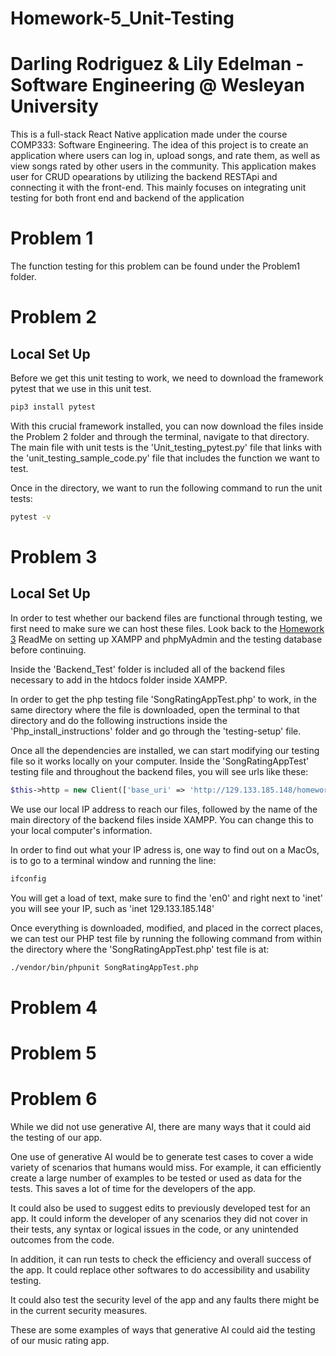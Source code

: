 # Homework-5_Unit-Testing
# Darling Rodriguez & Lily Edelman - Software Engineering @ Wesleyan University

This is a full-stack React Native application made under the course COMP333: Software Engineering. The idea of this project is to create an application where users can log in, upload songs, and rate them, as well as view songs rated by other users in the community. This application makes user for CRUD opearations by utilizing the backend RESTApi and connecting it with the front-end. This mainly focuses on integrating unit testing for both front end and backend of the application

# Problem 1

The function testing for this problem can be found under the Problem1 folder.



# Problem 2

## Local Set Up

Before we get this unit testing to work, we need to download the framework pytest that we use in this unit test.

```bash
pip3 install pytest
```

With this crucial framework installed, you can now download the files inside the Problem 2 folder and through the terminal, navigate to that directory.
The main file with unit tests is the 'Unit_testing_pytest.py' file that links with the 'unit_testing_sample_code.py' file that includes the function we want to test. 

Once in the directory, we want to run the following command to run the unit tests:

```bash
pytest -v
```


# Problem 3

## Local Set Up

In order to test whether our backend files are functional through testing, we first need to make sure we can host these files. Look back to the [Homework 3](https://github.com/lilyicecream/homework3) ReadMe on setting up XAMPP and phpMyAdmin and the testing database before continuing.

Inside the 'Backend_Test' folder is included all of the backend files necessary to add in the htdocs folder inside XAMPP. 

In order to get the php testing file 'SongRatingAppTest.php' to work, in the same directory where the file is downloaded, open the terminal to that directory and do the following instructions inside the 'Php_install_instructions' folder and go through the 'testing-setup' file.

Once all the dependencies are installed, we can start modifying our testing file so it works locally on your computer. Inside the 'SongRatingAppTest' testing file and throughout the backend files, you will see urls like these:
```php
$this->http = new Client(['base_uri' => 'http://129.133.185.148/homework5/']);
```

We use our local IP address to reach our files, followed by the name of the main directory of the backend files inside XAMPP. You can change this to your local computer's information.

In order to find out what your IP adress is, one way to find out on a MacOs, is to go to a terminal window and running the line:

```bash
ifconfig
```

You will get a load of text, make sure to find the 'en0' and right next to 'inet' you will see your IP, such as 'inet 129.133.185.148'

Once everything is downloaded, modified, and placed in the correct places, we can test our PHP test file by running the following command from within the directory where the 'SongRatingAppTest.php' test file is at:
```bash
./vendor/bin/phpunit SongRatingAppTest.php
```

# Problem 4

# Problem 5

# Problem 6

While we did not use generative AI, there are many ways that it could aid the testing of our app.

One use of generative AI would be to generate test cases to cover a wide variety of scenarios that humans would miss.  For example, it can efficiently create a large number of examples to be tested or used as data for the tests.  This saves a lot of time for the developers of the app.

It could also be used to suggest edits to previously developed test for an app.  It could inform the developer of any scenarios they did not cover in their tests, any syntax or logical issues in the code, or any unintended outcomes from the code.

In addition, it can run tests to check the efficiency and overall success of the app.  It could replace other softwares to do accessibility and usability testing.

It could also test the security level of the app and any faults there might be in the current security measures.

These are some examples of ways that generative AI could aid the testing of our music rating app.
